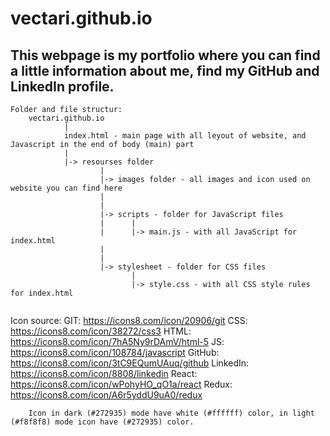 # vectari.github.io
## This webpage is my portfolio where you can find a little information about me, find my GitHub and LinkedIn profile.

```
Folder and file structur:
    vectari.github.io
            |
            index.html - main page with all leyout of website, and Javascript in the end of body (main) part
            |
            |-> resourses folder
                    |
                    |-> images folder - all images and icon used on website you can find here
                    |
                    |
                    |-> scripts - folder for JavaScript files 
                    |      |
                    |      |-> main.js - with all JavaScript for index.html
                    |
                    |
                    |-> stylesheet - folder for CSS files  
                           |
                           |-> style.css - with all CSS style rules for index.html
            
```       
Icon source:
        GIT: https://icons8.com/icon/20906/git
        CSS: https://icons8.com/icon/38272/css3
        HTML: https://icons8.com/icon/7hA5Ny9rDAmV/html-5
        JS: https://icons8.com/icon/108784/javascript
        GitHub: https://icons8.com/icon/3tC9EQumUAuq/github
        LinkedIn: https://icons8.com/icon/8808/linkedin
        React: https://icons8.com/icon/wPohyHO_qO1a/react
        Redux: https://icons8.com/icon/A6r5yddU9uA0/redux

        Icon in dark (#272935) mode have white (#ffffff) color, in light (#f8f8f8) mode icon have (#272935) color.